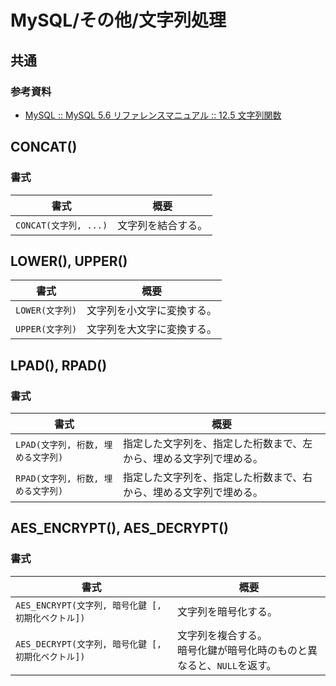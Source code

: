 # MySQL/その他/文字列処理

## 共通

### 参考資料

- [MySQL :: MySQL 5.6 リファレンスマニュアル :: 12.5 文字列関数](https://dev.mysql.com/doc/refman/5.6/ja/string-functions.html)

## CONCAT()

### 書式

| 書式                  | 概要               |
| --------------------- | ------------------ |
| `CONCAT(文字列, ...)` | 文字列を結合する。 |

## LOWER(), UPPER()

| 書式            | 概要                       |
| --------------- | -------------------------- |
| `LOWER(文字列)` | 文字列を小文字に変換する。 |
| `UPPER(文字列)` | 文字列を大文字に変換する。 |

## LPAD(), RPAD()

### 書式

| 書式                               | 概要                                                         |
| ---------------------------------- | ------------------------------------------------------------ |
| `LPAD(文字列, 桁数, 埋める文字列)` | 指定した文字列を、指定した桁数まで、左から、埋める文字列で埋める。 |
| `RPAD(文字列, 桁数, 埋める文字列)` | 指定した文字列を、指定した桁数まで、右から、埋める文字列で埋める。 |

## AES_ENCRYPT(), AES_DECRYPT()

### 書式

| 書式                                              | 概要                                                         |
| ------------------------------------------------- | ------------------------------------------------------------ |
| `AES_ENCRYPT(文字列, 暗号化鍵 [,初期化ベクトル])` | 文字列を暗号化する。                                         |
| `AES_DECRYPT(文字列, 暗号化鍵 [,初期化ベクトル])` | 文字列を複合する。<br />暗号化鍵が暗号化時のものと異なると、`NULL`を返す。 |
